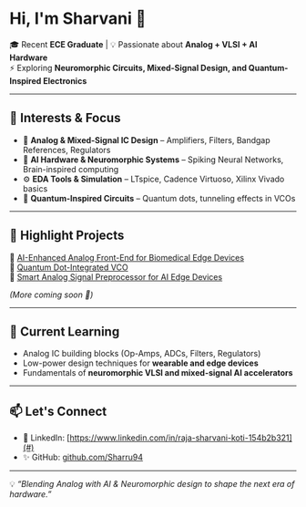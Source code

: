 # Hi, I'm Sharvani 👋

🎓 Recent **ECE Graduate** | 💡 Passionate about **Analog + VLSI + AI Hardware**  
⚡ Exploring **Neuromorphic Circuits, Mixed-Signal Design, and Quantum-Inspired Electronics**

---

## 🔬 Interests & Focus
- 📡 **Analog & Mixed-Signal IC Design** – Amplifiers, Filters, Bandgap References, Regulators  
- 🤖 **AI Hardware & Neuromorphic Systems** – Spiking Neural Networks, Brain-inspired computing  
- ⚙️ **EDA Tools & Simulation** – LTspice, Cadence Virtuoso, Xilinx Vivado basics  
- 🌌 **Quantum-Inspired Circuits** – Quantum dots, tunneling effects in VCOs  

---

## 📂 Highlight Projects
🔹 [AI-Enhanced Analog Front-End for Biomedical Edge Devices](https://github.com/Sharru94/AI-Analog-FrontEnd-Biomedical)  
🔹 [Quantum Dot-Integrated VCO](https://github.com/Sharru94/QuantumDot-VCO)  
🔹 [Smart Analog Signal Preprocessor for AI Edge Devices](https://github.com/Sharru94/Smart-Analog-Preprocessor)  

*(More coming soon 🚀)*  

---

## 🌱 Current Learning
- Analog IC building blocks (Op-Amps, ADCs, Filters, Regulators)  
- Low-power design techniques for **wearable and edge devices**  
- Fundamentals of **neuromorphic VLSI and mixed-signal AI accelerators**  

---

## 📫 Let's Connect
- 💼 LinkedIn: [https://www.linkedin.com/in/raja-sharvani-koti-154b2b321](#)  
- ✨ GitHub: [github.com/Sharru94](https://github.com/Sharru94)  

---

💡 *“Blending Analog with AI & Neuromorphic design to shape the next era of hardware.”*


<!--
**Sharru94/Sharru94** is a ✨ _special_ ✨ repository because its `README.md` (this file) appears on your GitHub profile.

Here are some ideas to get you started:

- 🔭 I’m currently working on ...
- 🌱 I’m currently learning ...
- 👯 I’m looking to collaborate on ...
- 🤔 I’m looking for help with ...
- 💬 Ask me about ...
- 📫 How to reach me: ...
- 😄 Pronouns: ...
- ⚡ Fun fact: ...
-->
